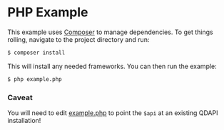 # PHP Example

This example uses [Composer](https://getcomposer.org) to manage dependencies. To get things rolling, navigate to the project directory and run:

```bash
$ composer install
```

This will install any needed frameworks. You can then run the example:

```bash
$ php example.php
```

### Caveat

You will need to edit [example.php](https://github.com/battis/qdapi/blob/master/examples/php/example.php#L5) to point the `$api` at an existing QDAPI installation!
